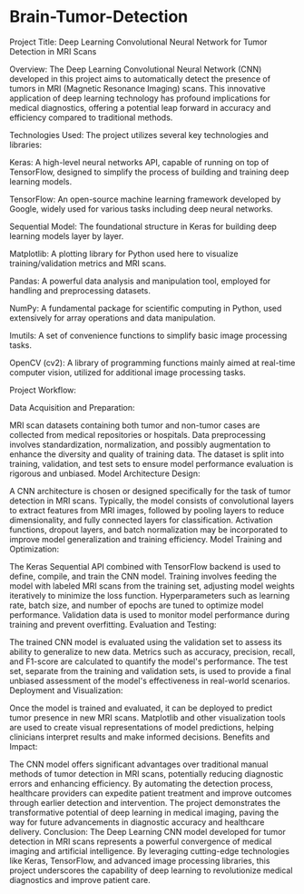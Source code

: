 # Brain-Tumor-Detection

Project Title: Deep Learning Convolutional Neural Network for Tumor Detection in MRI Scans

Overview:
The Deep Learning Convolutional Neural Network (CNN) developed in this project aims to automatically detect the presence of tumors in MRI (Magnetic Resonance Imaging) scans. This innovative application of deep learning technology has profound implications for medical diagnostics, offering a potential leap forward in accuracy and efficiency compared to traditional methods.

Technologies Used:
The project utilizes several key technologies and libraries:

Keras: A high-level neural networks API, capable of running on top of TensorFlow, designed to simplify the process of building and training deep learning models.

TensorFlow: An open-source machine learning framework developed by Google, widely used for various tasks including deep neural networks.

Sequential Model: The foundational structure in Keras for building deep learning models layer by layer.

Matplotlib: A plotting library for Python used here to visualize training/validation metrics and MRI scans.

Pandas: A powerful data analysis and manipulation tool, employed for handling and preprocessing datasets.

NumPy: A fundamental package for scientific computing in Python, used extensively for array operations and data manipulation.

Imutils: A set of convenience functions to simplify basic image processing tasks.

OpenCV (cv2): A library of programming functions mainly aimed at real-time computer vision, utilized for additional image processing tasks.


Project Workflow:

Data Acquisition and Preparation:

MRI scan datasets containing both tumor and non-tumor cases are collected from medical repositories or hospitals.
Data preprocessing involves standardization, normalization, and possibly augmentation to enhance the diversity and quality of training data.
The dataset is split into training, validation, and test sets to ensure model performance evaluation is rigorous and unbiased.
Model Architecture Design:

A CNN architecture is chosen or designed specifically for the task of tumor detection in MRI scans.
Typically, the model consists of convolutional layers to extract features from MRI images, followed by pooling layers to reduce dimensionality, and fully connected layers for classification.
Activation functions, dropout layers, and batch normalization may be incorporated to improve model generalization and training efficiency.
Model Training and Optimization:

The Keras Sequential API combined with TensorFlow backend is used to define, compile, and train the CNN model.
Training involves feeding the model with labeled MRI scans from the training set, adjusting model weights iteratively to minimize the loss function.
Hyperparameters such as learning rate, batch size, and number of epochs are tuned to optimize model performance.
Validation data is used to monitor model performance during training and prevent overfitting.
Evaluation and Testing:

The trained CNN model is evaluated using the validation set to assess its ability to generalize to new data.
Metrics such as accuracy, precision, recall, and F1-score are calculated to quantify the model's performance.
The test set, separate from the training and validation sets, is used to provide a final unbiased assessment of the model's effectiveness in real-world scenarios.
Deployment and Visualization:

Once the model is trained and evaluated, it can be deployed to predict tumor presence in new MRI scans.
Matplotlib and other visualization tools are used to create visual representations of model predictions, helping clinicians interpret results and make informed decisions.
Benefits and Impact:

The CNN model offers significant advantages over traditional manual methods of tumor detection in MRI scans, potentially reducing diagnostic errors and enhancing efficiency.
By automating the detection process, healthcare providers can expedite patient treatment and improve outcomes through earlier detection and intervention.
The project demonstrates the transformative potential of deep learning in medical imaging, paving the way for future advancements in diagnostic accuracy and healthcare delivery.
Conclusion:
The Deep Learning CNN model developed for tumor detection in MRI scans represents a powerful convergence of medical imaging and artificial intelligence. By leveraging cutting-edge technologies like Keras, TensorFlow, and advanced image processing libraries, this project underscores the capability of deep learning to revolutionize medical diagnostics and improve patient care.
